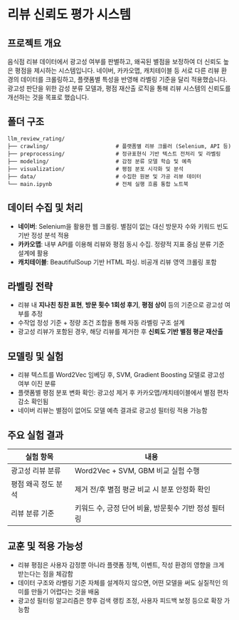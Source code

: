 
# 리뷰 신뢰도 평가 시스템

## 프로젝트 개요
음식점 리뷰 데이터에서 광고성 여부를 판별하고, 왜곡된 별점을 보정하여 더 신뢰도 높은 평점을 제시하는 시스템입니다. 네이버, 카카오맵, 캐치테이블 등 서로 다른 리뷰 환경의 데이터를 크롤링하고, 플랫폼별 특성을 반영해 라벨링 기준을 달리 적용했습니다. 광고성 판단을 위한 감성 분류 모델과, 평점 재산출 로직을 통해 리뷰 시스템의 신뢰도를 개선하는 것을 목표로 했습니다.

## 폴더 구조
```
llm_review_rating/
├── crawling/                     # 플랫폼별 리뷰 크롤러 (Selenium, API 등)
├── preprocessing/                # 정규표현식 기반 텍스트 전처리 및 라벨링
├── modeling/                     # 감정 분류 모델 학습 및 예측
├── visualization/                # 평점 분포 시각화 및 분석
├── data/                         # 수집한 원본 및 가공 리뷰 데이터
└── main.ipynb                    # 전체 실행 흐름 통합 노트북
```

## 데이터 수집 및 처리
- **네이버**: Selenium을 활용한 웹 크롤링. 별점이 없는 대신 방문자 수와 키워드 빈도 기반 정성 분석 적용
- **카카오맵**: 내부 API를 이용해 리뷰와 평점 동시 수집. 정량적 지표 중심 분류 기준 설계에 활용
- **캐치테이블**: BeautifulSoup 기반 HTML 파싱. 비공개 리뷰 영역 크롤링 포함

## 라벨링 전략
- 리뷰 내 **지나친 칭찬 표현**, **방문 횟수 1회성 후기**, **평점 상이** 등의 기준으로 광고성 여부를 추정
- 수작업 정성 기준 + 정량 조건 조합을 통해 자동 라벨링 구조 설계
- 광고성 리뷰가 포함된 경우, 해당 리뷰를 제거한 후 **신뢰도 기반 별점 평균 재산출**

## 모델링 및 실험
- 리뷰 텍스트를 Word2Vec 임베딩 후, SVM, Gradient Boosting 모델로 광고성 여부 이진 분류
- 플랫폼별 평점 분포 변화 확인: 광고성 제거 후 카카오맵/캐치테이블에서 별점 편차 감소 확인됨
- 네이버 리뷰는 별점이 없어도 모델 예측 결과로 광고성 필터링 적용 가능함

## 주요 실험 결과
| 실험 항목 | 내용 |
|-----------|------|
| 광고성 리뷰 분류 | Word2Vec + SVM, GBM 비교 실험 수행 |
| 평점 왜곡 정도 분석 | 제거 전/후 별점 평균 비교 시 분포 안정화 확인 |
| 리뷰 분류 기준 | 키워드 수, 긍정 단어 비율, 방문횟수 기반 정성 필터링 |

## 교훈 및 적용 가능성
- 리뷰 평점은 사용자 감정뿐 아니라 플랫폼 정책, 이벤트, 작성 환경의 영향을 크게 받는다는 점을 체감함
- 데이터 구조와 라벨링 기준 자체를 설계하지 않으면, 어떤 모델을 써도 실질적인 의미를 만들기 어렵다는 것을 배움
- 광고성 필터링 알고리즘은 향후 검색 랭킹 조정, 사용자 피드백 보정 등으로 확장 가능함
